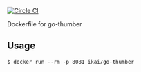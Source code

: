 [![Circle CI](https://circleci.com/gh/ikait/docker-go-thumber/tree/dev.svg?style=shield)](https://circleci.com/gh/ikait/docker-go-thumber/tree/dev)

Dockerfile for go-thumber

## Usage

    $ docker run --rm -p 8081 ikai/go-thumber
